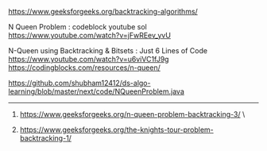 https://www.geeksforgeeks.org/backtracking-algorithms/

N Queen Problem : codeblock youtube sol \
https://www.youtube.com/watch?v=jFwREev_yvU

N-Queen using Backtracking & Bitsets : Just 6 Lines of Code \
https://www.youtube.com/watch?v=u6viVC1fJ9g \
https://codingblocks.com/resources/n-queen/

https://github.com/shubham12412/ds-algo-learning/blob/master/next/code/NQueenProblem.java

----------------------------------------------------------------------------------------------------------------

1) https://www.geeksforgeeks.org/n-queen-problem-backtracking-3/ \

2) https://www.geeksforgeeks.org/the-knights-tour-problem-backtracking-1/


